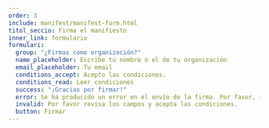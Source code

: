 ```yaml
---
order: 3
include: manifest/manifest-form.html
titol_seccio: Firma el manifiesto
inner_link: formulario
formulari:
  group: "¿Firmas como organización?"
  name_placeholder: Escribe tu nombre o el de tu organización
  email_placeholder: Tu email
  conditions_accept: Acepto las condiciones.
  conditions_read: Leer condiciones
  success: "¡Gracias por firmar!"
  error: Se ha producido un error en el envío de la firma. Por favor, inténtalo de nuevo en unos minutos.
  invalid: Por favor revisa los campos y acepta las condiciones.
  button: Firmar
---
```

